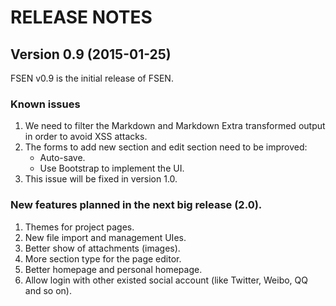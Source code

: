 # RELEASE NOTES

## Version 0.9 (2015-01-25)

FSEN v0.9 is the initial release of FSEN.

### Known issues

1. We need to filter the Markdown and Markdown Extra transformed output in order to avoid XSS attacks.
1. The forms to add new section and edit section need to be improved:
	* Auto-save.
	* Use Bootstrap to implement the UI.
1. This issue will be fixed in version 1.0.

### New features planned in the next big release (2.0).

1. Themes for project pages.
1. New file import and management UIes.
1. Better show of attachments (images).
1. More section type for the page editor.
1. Better homepage and personal homepage.
1. Allow login with other existed social account (like Twitter, Weibo, QQ and so on).
